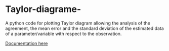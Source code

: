 # Taylor-diagrame-
A python code for plotting  Taylor diagram allowing the analysis of the agreement, the mean error and the standard deviation of the estimated data of a parameter/variable with respect to the observation. 

<a href="https://en.wikipedia.org/wiki/Taylor_diagram"> Documentation here </a>
